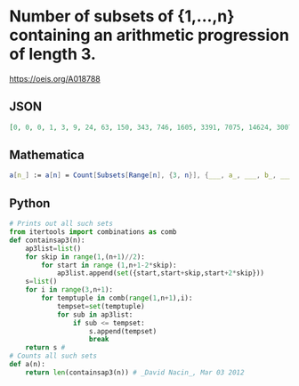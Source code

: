 # Number of subsets of \{1,\.\.\.,n\} containing an arithmetic progression of length 3\.
https://oeis.org/A018788
## JSON
```JSON
[0, 0, 0, 1, 3, 9, 24, 63, 150, 343, 746, 1605, 3391, 7075, 14624, 30076, 61385, 124758, 252618, 510161, 1027632, 2066304, 4148715, 8322113, 16680369, 33413592, 66904484, 133923906, 268009597, 536257466, 1072861536, 2146225299, 4293173040, 8587388627]
```
## Mathematica
```Mathematica
a[n_] := a[n] = Count[Subsets[Range[n], {3, n}], {___, a_, ___, b_, ___, c_, ___} /; b-a == c-b]; Table[Print[n, " ", a[n]]; a[n], {n, 0, 32}] (* _Jean-François Alcover_, May 30 2019 *)
```
## Python
```Python
# Prints out all such sets
from itertools import combinations as comb
def containsap3(n):
    ap3list=list()
    for skip in range(1,(n+1)//2):
        for start in range (1,n+1-2*skip):
            ap3list.append(set({start,start+skip,start+2*skip}))
    s=list()
    for i in range(3,n+1):
        for temptuple in comb(range(1,n+1),i):
            tempset=set(temptuple)
            for sub in ap3list:
                if sub <= tempset:
                    s.append(tempset)
                    break
    return s #
# Counts all such sets
def a(n):
    return len(containsap3(n)) # _David Nacin_, Mar 03 2012
```
